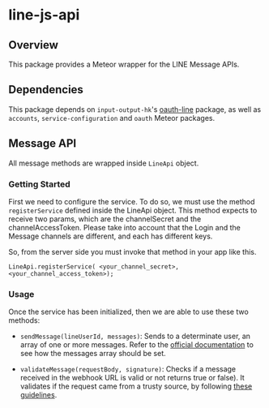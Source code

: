 # line-js-api

## Overview

This package provides a Meteor wrapper for the LINE Message APIs.

## Dependencies

This package depends on ```input-output-hk```'s [oauth-line](https://github.com/input-output-hk/line-oauth) package, as well as ```accounts```, ```service-configuration``` and ```oauth``` Meteor packages.

## Message API

All message methods are wrapped inside ```LineApi``` object.

### Getting Started

First we need to configure the service. To do so, we must use the method ```registerService``` defined inside the LineApi object.
This method expects to receive two params, which are the channelSecret and the channelAccessToken. Please take into account that the Login and the Message channels are different, and each has different keys.

So, from the server side you must invoke that method in your app like this.

```LineApi.registerService( <your_channel_secret>, <your_channel_access_token>);```

### Usage

Once the service has been initialized, then we are able to use these two methods:

- ```sendMessage(lineUserId, messages)```: Sends to a determinate user, an array of one or more messages. Refer to the [official documentation](https://devdocs.line.me/en/?go#push-message) to see how the messages array should be set.

- ```validateMessage(requestBody, signature)```: Checks if a message received in the webhook URL is valid or not returns true or false). It validates if the request came from a trusty source, by following [these guidelines](https://devdocs.line.me/en/?go#webhooks).
